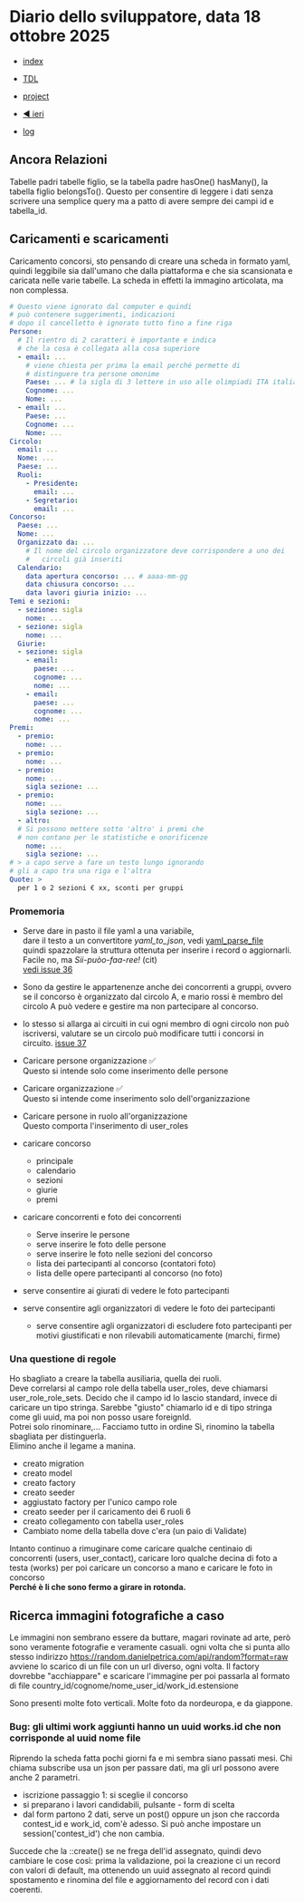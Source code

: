 # Diario dello sviluppatore, data 18 ottobre 2025

* [index](../index.md)

* [TDL](../TDL.md)
* [project](https://github.com/users/mrai64/projects/1)
* [◀️ ieri](./2025-10-17_IT.md)
* [log](/storage/logs/laravel.log)

## Ancora Relazioni

Tabelle padri tabelle figlio, se la tabella padre hasOne() hasMany(),
la tabella figlio belongsTo(). Questo per consentire di leggere i dati
senza scrivere una semplice query ma a patto di avere sempre
dei campi id e tabella_id.

## Caricamenti e scaricamenti

Caricamento concorsi, sto pensando di creare una scheda
in formato yaml, quindi leggibile sia dall'umano che
dalla piattaforma e che sia scansionata e caricata
nelle varie tabelle.
La scheda in effetti la immagino articolata, ma non complessa.

```yaml
# Questo viene ignorato dal computer e quindi
# può contenere suggerimenti, indicazioni
# dopo il cancelletto è ignorato tutto fino a fine riga
Persone:
  # Il rientro di 2 caratteri è importante e indica
  # che la cosa è collegata alla cosa superiore
  - email: ...
    # viene chiesta per prima la email perché permette di
    # distinguere tra persone omonime
    Paese: ... # la sigla di 3 lettere in uso alle olimpiadi ITA italia USA, AUS, ecc.
    Cognome: ...
    Nome: ...
  - email: ...
    Paese: ...
    Cognome: ...
    Nome: ...
Circolo:
  email: ...
  Nome: ...
  Paese: ...
  Ruoli:
    - Presidente:
      email: ...
    - Segretario:
      email: ...
Concorso:
  Paese: ...
  Nome: ...
  Organizzato da: ...
    # Il nome del circolo organizzatore deve corrispondere a uno dei
    #   circoli già inseriti
  Calendario:
    data apertura concorso: ... # aaaa-mm-gg
    data chiusura concorso: ...
    data lavori giuria inizio: ...
Temi e sezioni:
  - sezione: sigla
    nome: ...
  - sezione: sigla
    nome: ...
  Giurie:
  - sezione: sigla
    - email:
      paese: ...
      cognome: ...
      nome: ...
    - email:
      paese: ...
      cognome: ...
      nome: ...
Premi:
  - premio:
    nome: ...
  - premio:
    nome: ...
  - premio:
    nome: ...
    sigla sezione: ...
  - premio:
    nome: ...
    sigla sezione: ...
  - altro:
  # Si possono mettere sotto 'altro' i premi che
  # non contano per le statistiche e onorificenze
    nome: ...
    sigla sezione: ...
# > a capo serve a fare un testo lungo ignorando
# gli a capo tra una riga e l'altra
Quote: >
  per 1 o 2 sezioni € xx, sconti per gruppi

```

### Promemoria

* Serve dare in pasto il file yaml a una variabile,  
dare il testo a un convertitore *yaml_to_json*, vedi [yaml_parse_file](https://www.php.net/manual/en/function.yaml-parse-file.php)  
quindi spazzolare la struttura ottenuta per inserire i record o
aggiornarli.  
Facile no, ma *Sii-puòo-faa-ree!* (cit)  
[vedi issue 36](https://github.com/mrai64/yapcp/issues/36)  

* Sono da gestire le appartenenze anche dei concorrenti a gruppi,
ovvero se il concorso è organizzato dal circolo A,
e mario rossi è membro del circolo A può vedere e gestire ma non
partecipare al concorso.
* lo stesso si allarga ai circuiti in cui ogni membro di ogni
circolo non può iscriversi, valutare se un circolo può modificare
tutti i concorsi in circuito. [issue 37](https://github.com/mrai64/yapcp/issues/37)  
* Caricare persone organizzazione ✅  
  Questo si intende solo come inserimento delle persone
* Caricare organizzazione ✅  
  Questo si intende come inserimento solo dell'organizzazione
* Caricare persone in ruolo all'organizzazione  
  Questo comporta l'inserimento di user_roles
* caricare concorso
  * principale
  * calendario
  * sezioni
  * giurie
  * premi
* caricare concorrenti e foto dei concorrenti
  * Serve inserire le persone
  * serve inserire le foto delle persone
  * serve inserire le foto nelle sezioni del concorso
  * lista dei partecipanti al concorso (contatori foto)
  * lista delle opere partecipanti al concorso (no foto)
* serve consentire ai giurati di vedere le foto partecipanti
* serve consentire agli organizzatori di vedere le foto dei partecipanti
  * serve consentire agli organizzatori di escludere foto partecipanti per motivi giustificati e non rilevabili automaticamente (marchi, firme)

### Una questione di regole

Ho sbagliato a creare la tabella ausiliaria, quella dei ruoli.  
Deve correlarsi al campo role della tabella user_roles,
deve chiamarsi user_role_role_sets. Decido che il campo id
lo lascio standard, invece di caricare un tipo stringa.
Sarebbe "giusto" chiamarlo id e di tipo stringa come gli uuid,
ma poi non posso usare foreignId.  
Potrei solo rinominare,... Facciamo tutto in ordine
Sì, rinomino la tabella sbagliata per distinguerla.  
Elimino anche il legame a manina.  

* creato migration
* creato model
* creato factory
* creato seeder
* aggiustato factory per l'unico campo role
* creato seeder per il caricamento dei 6 ruoli 6
* creato collegamento con tabella user_roles
* Cambiato nome della tabella dove c'era (un paio di Validate)

Intanto continuo a rimuginare come caricare qualche centinaio di
concorrenti (users, user_contact),
caricare loro qualche decina di foto a testa (works)
per poi caricare un concorso a mano
e caricare le foto in concorso  
**Perché è li che sono fermo a girare in rotonda.**

## Ricerca immagini fotografiche a caso

Le immagini non sembrano essere da buttare, magari rovinate ad arte, però sono veramente fotografie e veramente casuali.
ogni volta che si punta allo stesso indirizzo <https://random.danielpetrica.com/api/random?format=raw>
avviene lo scarico di un file con un url diverso, ogni volta.
Il factory dovrebbe "acchiappare" e scaricare l'immagine per poi passarla al formato di file
country_id/cognome/nome_user_id/work_id.estensione

Sono presenti molte foto verticali. Molte foto da nordeuropa, e da giappone.

### Bug: gli ultimi work aggiunti hanno un uuid works.id che non corrisponde al uuid nome file

Riprendo la scheda fatta pochi giorni fa e mi sembra siano passati mesi.
Chi chiama subscribe usa un json per passare dati,
ma gli url possono avere anche 2 parametri.

* iscrizione passaggio 1: si sceglie il concorso
* si preparano i lavori candidabili, pulsante - form di scelta
* dal form partono 2 dati, serve un post() oppure un json che
  raccorda contest_id e work_id, com'è adesso. Si può anche
  impostare un session('contest_id') che non cambia.

Succede che la ::create() se ne frega dell'id assegnato, quindi devo
cambiare le cose così: prima la validazione, poi la creazione ci un
record con valori di default, ma ottenendo un uuid assegnato al record
quindi spostamento e rinomina del file e aggiornamento
del record con i dati coerenti.

